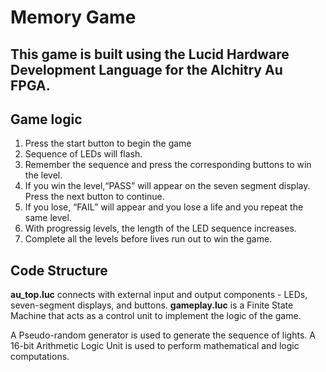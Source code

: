 # Memory Game 
## This game is built using the Lucid Hardware Development Language for the Alchitry Au FPGA. 

## Game logic
1. Press the start button to begin the game
2. Sequence of LEDs will flash. 
3. Remember the sequence and press the corresponding buttons to win the level.
4. If you win the level,“PASS” will appear on the seven segment display. Press the next button to continue.
5. If you lose, “FAIL” will appear and you lose a life and you repeat the same level.
6. With progressig levels, the length of the LED sequence increases.
6. Complete all the levels before lives run out to win the game. 

## Code Structure
**au_top.luc** connects with external input and output components - LEDs, seven-segment displays, and buttons.
**gameplay.luc** is a Finite State Machine that acts as a control unit to implement the logic of the game.

A Pseudo-random generator is used to generate the sequence of lights.
A 16-bit Arithmetic Logic Unit is used to perform mathematical and logic computations.
